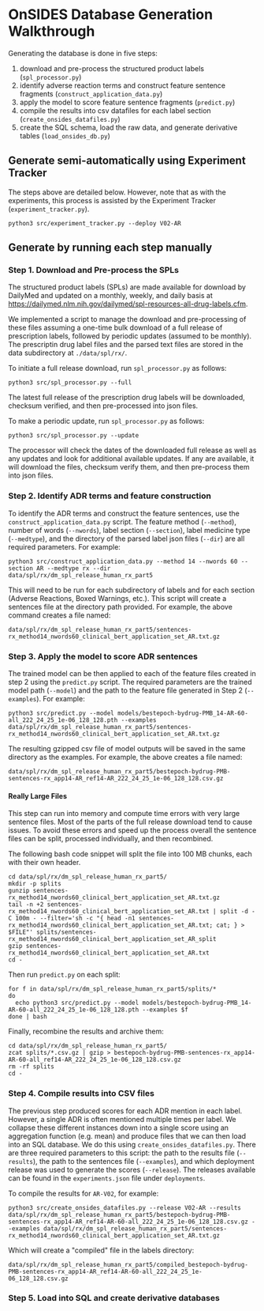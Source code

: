 # OnSIDES Database Generation Walkthrough

Generating the database is done in five steps:

1. download and pre-process the structured product labels (`spl_processor.py`)
2. identify adverse reaction terms and construct feature sentence fragments (`construct_application_data.py`)
3. apply the model to score feature sentence fragments (`predict.py`)
4. compile the results into csv datafiles for each label section (`create_onsides_datafiles.py`)
5. create the SQL schema, load the raw data, and generate derivative tables (`load_onsides_db.py`)

## Generate semi-automatically using Experiment Tracker

The steps above are detailed below. However, note that as with the experiments,
this process is assisted by the Experiment Tracker (`experiment_tracker.py`).

```
python3 src/experiment_tracker.py --deploy V02-AR
```

## Generate by running each step manually

### Step 1. Download and Pre-process the SPLs

The structured product labels (SPLs) are made available for download by DailyMed and updated
on a monthly, weekly, and daily basis at https://dailymed.nlm.nih.gov/dailymed/spl-resources-all-drug-labels.cfm.

We implemented a script to manage the download and pre-processing of these files assuming a
one-time bulk download of a full release of prescription labels, followed by periodic updates
(assumed to be monthly). The prescriptin drug label files and the parsed text files are stored
in the data subdirectory at `./data/spl/rx/`.

To initiate a full release download, run `spl_processor.py` as follows:

```
python3 src/spl_processor.py --full
```

The latest full release of the prescription drug labels will be downloaded, checksum verified,
and then pre-processed into json files.

To make a periodic update, run `spl_processor.py` as follows:

```
python3 src/spl_processor.py --update
```

The processor will check the dates of the downloaded full release as well as any updates
and look for additional available updates. If any are available, it will download the files,
checksum verify them, and then pre-process them into json files.

### Step 2. Identify ADR terms and feature construction

To identify the ADR terms and construct the feature sentences, use the `construct_application_data.py`
script. The feature method (`--method`), number of words (`--nwords`), label section (`--section`),
label medicine type (`--medtype`), and the directory of the parsed label json files (`--dir`) are
all required parameters. For example:

```
python3 src/construct_application_data.py --method 14 --nwords 60 --section AR --medtype rx --dir data/spl/rx/dm_spl_release_human_rx_part5
```

This will need to be run for each subdirectory of labels and for each section (Adverse Reactions,
Boxed Warnings, etc.). This script will create a sentences file at the directory path provided.
For example, the above command creates a file named:

```
data/spl/rx/dm_spl_release_human_rx_part5/sentences-rx_method14_nwords60_clinical_bert_application_set_AR.txt.gz
```

### Step 3. Apply the model to score ADR sentences

The trained model can be then applied to each of the feature files created in step 2 using
the `predict.py` script. The required parameters are the trained model path (`--model`) and
the path to the feature file generated in Step 2 (`--examples`). For example:

```
python3 src/predict.py --model models/bestepoch-bydrug-PMB_14-AR-60-all_222_24_25_1e-06_128_128.pth --examples data/spl/rx/dm_spl_release_human_rx_part5/sentences-rx_method14_nwords60_clinical_bert_application_set_AR.txt.gz
```

The resulting gzipped csv file of model outputs will be saved in the same directory
as the examples. For example, the above creates a file named:

```
data/spl/rx/dm_spl_release_human_rx_part5/bestepoch-bydrug-PMB-sentences-rx_app14-AR_ref14-AR_222_24_25_1e-06_128_128.csv.gz
```

#### Really Large Files

This step can run into memory and compute time errors with very large sentence files. Most
of the parts of the full release download tend to cause issues. To avoid these errors and
speed up the process overall the sentence files can be split, processed individually, and
then recombined.

The following bash code snippet will split the file into 100 MB chunks, each with their
own header.

```
cd data/spl/rx/dm_spl_release_human_rx_part5/
mkdir -p splits
gunzip sentences-rx_method14_nwords60_clinical_bert_application_set_AR.txt.gz
tail -n +2 sentences-rx_method14_nwords60_clinical_bert_application_set_AR.txt | split -d -C 100m - --filter='sh -c "{ head -n1 sentences-rx_method14_nwords60_clinical_bert_application_set_AR.txt; cat; } > $FILE"' splits/sentences-rx_method14_nwords60_clinical_bert_application_set_AR_split
gzip sentences-rx_method14_nwords60_clinical_bert_application_set_AR.txt
cd -
```

Then run `predict.py` on each split:

```
for f in data/spl/rx/dm_spl_release_human_rx_part5/splits/*
do
  echo python3 src/predict.py --model models/bestepoch-bydrug-PMB_14-AR-60-all_222_24_25_1e-06_128_128.pth --examples $f
done | bash
```

Finally, recombine the results and archive them:

```
cd data/spl/rx/dm_spl_release_human_rx_part5/
zcat splits/*.csv.gz | gzip > bestepoch-bydrug-PMB-sentences-rx_app14-AR-60-all_ref14-AR_222_24_25_1e-06_128_128.csv.gz
rm -rf splits
cd -
```

### Step 4. Compile results into CSV files

The previous step produced scores for each ADR mention in each label. However, a single ADR
is often mentioned multiple times per label. We collapse these different instances down into
a single score using an aggregation function (e.g. mean) and produce files that we can
then load into an SQL database. We do this using `create_onsides_datafiles.py`. There are
three required parameters to this script: the path to the results file (`--results`), the
path to the sentences file (`--examples`), and which deployment release was used to generate
the scores (`--release`). The releases available can be found in the `experiments.json` file
under `deployments`.

To compile the results for `AR-V02`, for example:

```
python3 src/create_onsides_datafiles.py --release V02-AR --results data/spl/rx/dm_spl_release_human_rx_part5/bestepoch-bydrug-PMB-sentences-rx_app14-AR_ref14-AR-60-all_222_24_25_1e-06_128_128.csv.gz --examples data/spl/rx/dm_spl_release_human_rx_part5/sentences-rx_method14_nwords60_clinical_bert_application_set_AR.txt.gz
```

Which will create a "compiled" file in the labels directory:

```
data/spl/rx/dm_spl_release_human_rx_part5/compiled_bestepoch-bydrug-PMB-sentences-rx_app14-AR_ref14-AR-60-all_222_24_25_1e-06_128_128.csv.gz
```

### Step 5. Load into SQL and create derivative databases
